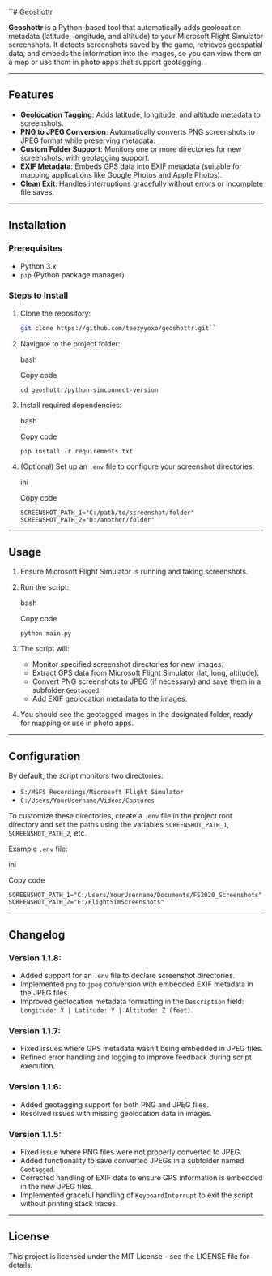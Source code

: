 
``# Geoshottr

**Geoshottr** is a Python-based tool that automatically adds geolocation metadata (latitude, longitude, and altitude) to your Microsoft Flight Simulator screenshots. It detects screenshots saved by the game, retrieves geospatial data, and embeds the information into the images, so you can view them on a map or use them in photo apps that support geotagging.

---

## Features

- **Geolocation Tagging**: Adds latitude, longitude, and altitude metadata to screenshots.
- **PNG to JPEG Conversion**: Automatically converts PNG screenshots to JPEG format while preserving metadata.
- **Custom Folder Support**: Monitors one or more directories for new screenshots, with geotagging support.
- **EXIF Metadata**: Embeds GPS data into EXIF metadata (suitable for mapping applications like Google Photos and Apple Photos).
- **Clean Exit**: Handles interruptions gracefully without errors or incomplete file saves.

---

## Installation

### Prerequisites

- Python 3.x
- `pip` (Python package manager)

### Steps to Install

1. Clone the repository:
   ```bash
   git clone https://github.com/teezyyoxo/geoshottr.git`` 

2.  Navigate to the project folder:
    
    bash
    
    Copy code
    
    `cd geoshottr/python-simconnect-version` 
    
3.  Install required dependencies:
    
    bash
    
    Copy code
    
    `pip install -r requirements.txt` 
    
4.  (Optional) Set up an `.env` file to configure your screenshot directories:
    
    ini
    
    Copy code
    
    `SCREENSHOT_PATH_1="C:/path/to/screenshot/folder"
    SCREENSHOT_PATH_2="D:/another/folder"` 
    

----------

## Usage

1.  Ensure Microsoft Flight Simulator is running and taking screenshots.
    
2.  Run the script:
    
    bash
    
    Copy code
    
    `python main.py` 
    
3.  The script will:
    
    -   Monitor specified screenshot directories for new images.
    -   Extract GPS data from Microsoft Flight Simulator (lat, long, altitude).
    -   Convert PNG screenshots to JPEG (if necessary) and save them in a subfolder `Geotagged`.
    -   Add EXIF geolocation metadata to the images.
4.  You should see the geotagged images in the designated folder, ready for mapping or use in photo apps.
    

----------

## Configuration

By default, the script monitors two directories:

-   `S:/MSFS Recordings/Microsoft Flight Simulator`
-   `C:/Users/YourUsername/Videos/Captures`

To customize these directories, create a `.env` file in the project root directory and set the paths using the variables `SCREENSHOT_PATH_1`, `SCREENSHOT_PATH_2`, etc.

Example `.env` file:

ini

Copy code

`SCREENSHOT_PATH_1="C:/Users/YourUsername/Documents/FS2020_Screenshots"
SCREENSHOT_PATH_2="E:/FlightSimScreenshots"` 

----------

## Changelog

### Version 1.1.8:

-   Added support for an `.env` file to declare screenshot directories.
-   Implemented `png` to `jpeg` conversion with embedded EXIF metadata in the JPEG files.
-   Improved geolocation metadata formatting in the `Description` field: `Longitude: X | Latitude: Y | Altitude: Z (feet)`.

### Version 1.1.7:

-   Fixed issues where GPS metadata wasn't being embedded in JPEG files.
-   Refined error handling and logging to improve feedback during script execution.

### Version 1.1.6:

-   Added geotagging support for both PNG and JPEG files.
-   Resolved issues with missing geolocation data in images.

### Version 1.1.5:

-   Fixed issue where PNG files were not properly converted to JPEG.
-   Added functionality to save converted JPEGs in a subfolder named `Geotagged`.
-   Corrected handling of EXIF data to ensure GPS information is embedded in the new JPEG files.
-   Implemented graceful handling of `KeyboardInterrupt` to exit the script without printing stack traces.

----------

## License

This project is licensed under the MIT License - see the LICENSE file for details.
